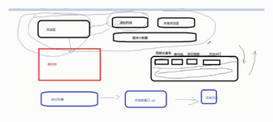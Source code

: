 ![title](https://raw.githubusercontent.com/pallcard/noteImg/master/noteImg/2020/04/09/1586446894032-1586446894108.png)